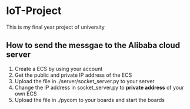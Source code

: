 # IoT-Project
This is my final year project of university<br/>
## How to send the messgae to the Alibaba cloud server
1. Create a ECS by using your account
2. Get the public and private IP address of the ECS
3. Upload the file in ./server/socket_server.py to your server
4. Change the IP address in socket_server.py to **private address** of your own ECS  
5. Upload the file in ./pycom to your boards and start the boards
